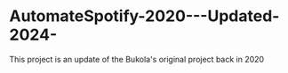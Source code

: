 # AutomateSpotify-2020---Updated-2024-
This project is an update of the Bukola's original project back in 2020
